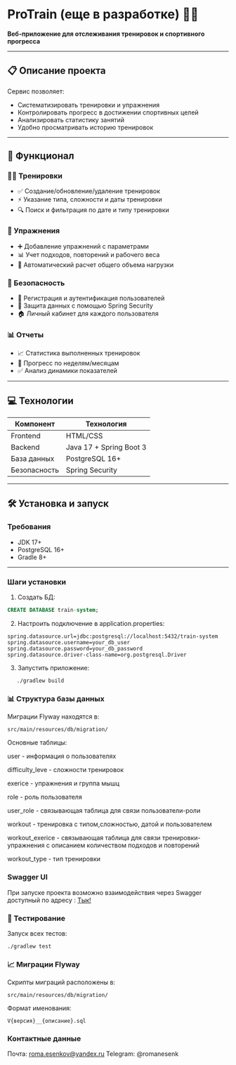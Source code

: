 # ProTrain (еще в разработке) 🏋️‍♂️

**Веб-приложение для отслеживания тренировок и спортивного прогресса**

---

## 📋 Описание проекта

Сервис позволяет:
- Систематизировать тренировки и упражнения
- Контролировать прогресс в достижении спортивных целей
- Анализировать статистику занятий
- Удобно просматривать историю тренировок

---

## 🚀 Функционал

### 🏋️‍♂️ Тренировки
- ✅ Создание/обновление/удаление тренировок
- ⚡ Указание типа, сложности и даты тренировки
- 🔍 Поиск и фильтрация по дате и типу тренировки

### 💪 Упражнения
- ➕ Добавление упражнений с параметрами
- 📊 Учет подходов, повторений и рабочего веса
- 🧮 Автоматический расчет общего объема нагрузки

### 🔐 Безопасность
- 👤 Регистрация и аутентификация пользователей
- 🔐 Защита данных с помощью Spring Security
- 🏠 Личный кабинет для каждого пользователя

### 📊 Отчеты
- 📈 Статистика выполненных тренировок
- 📅 Прогресс по неделям/месяцам
- ✅ Анализ динамики показателей

---

## 💻 Технологии

| Компонент       | Технология         |
|----------------|-------------------|
| Frontend       | HTML/CSS          |
| Backend        | Java 17 + Spring Boot 3 |
| База данных    | PostgreSQL 16+     |
| Безопасность   | Spring Security    |

---

## 🛠️ Установка и запуск

### Требования
- JDK 17+
- PostgreSQL 16+
- Gradle 8+
---

### Шаги установки

1. Создать БД:
```sql
CREATE DATABASE train-system;
```

2. Настроить подключение в application.properties:
```properties
spring.datasource.url=jdbc:postgresql://localhost:5432/train-system
spring.datasource.username=your_db_user
spring.datasource.password=your_db_password
spring.datasource.driver-class-name=org.postgresql.Driver
```

3. Запустить приложение:
```
   ./gradlew build
```
### 📊 Структура базы данных

Миграции Flyway находятся в:
```
src/main/resources/db/migration/
```

Основные таблицы:

user - информация о пользователях

difficulty_leve - сложности тренировок

exerice - упражнения и группа мышц

role - роль пользователя

user_role - связывающая таблица для связи пользователи-роли

workout - тренировка с типом,сложностью, датой и пользователем

workout_exerice - связывающая таблица для связи тренировки-упражнения с описанием количеством подходов и повторений

workout_type - тип тренировки

### Swagger UI
При запуске проекта возможно взаимодействия через Swagger доступный по адресу : [Тык!](http://localhost:8080/swagger-ui.html)

### 🧪 Тестирование

Запуск всех тестов:
```
./gradlew test
```

### 📈 Миграции Flyway
Скрипты миграций расположены в:
```
src/main/resources/db/migration/
```
Формат именования:
```
V{версия}__{описание}.sql
```

### Контактные данные
Почта: roma.esenkov@yandex.ru
Telegram: @romanesenk
